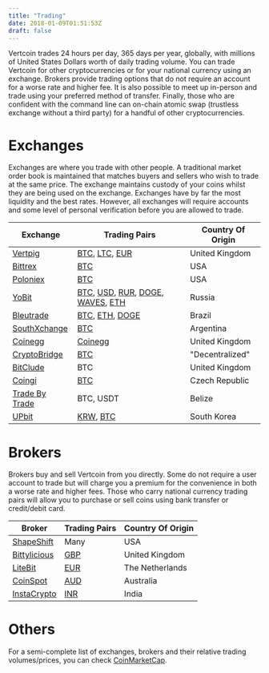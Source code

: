```yaml
---
title: "Trading"
date: 2018-01-09T01:51:53Z
draft: false
---
```

Vertcoin trades 24 hours per day, 365 days per year, globally, with millions of United States Dollars worth of daily trading volume. You can trade Vertcoin for
other cryptocurrencies or for your national currency using an exchange. Brokers provide trading options that do not require an account for a worse rate and higher fee. It is also possible to meet up in-person and trade using your
preferred method of transfer. Finally, those who are confident with the command
line can on-chain atomic swap (trustless exchange without a third party) for a 
handful of other cryptocurrencies. 


# Exchanges

Exchanges are where you trade with other people. A traditional market order book
is maintained that matches buyers and sellers who wish to trade at the same price.
The exchange maintains custody of your coins whilst they are being used on the 
exchange. Exchanges have by far the most liquidity and the best rates. However,
all exchanges will require accounts and some level of personal verification before
you are allowed to trade.

|Exchange                                    |Trading Pairs                  |Country Of Origin|
|--------------------------------------------|-------------------------------|-----------------|
|<a href="https://www.vertpig.com/" target="_blank">Vertpig</a>             |<a href="https://www.vertpig.com/exchange/VTCBTC" target="_blank">BTC</a>, <a href="https://www.vertpig.com/exchange/VTCLTC" target="_blank">LTC</a>, <a href="https://www.vertpig.com/exchange/VTCEUR" target="_blank">EUR</a> | United Kingdom |
|<a href="https://bittrex.com/" target="_blank">Bittrex</a>             |<a href="https://bittrex.com/Market/Index?MarketName=BTC-VTC" target="_blank">BTC</a>|USA|
|<a href="https://poloniex.com/" target="_blank">Poloniex</a>           |<a href="https://poloniex.com/exchange/#btc_vtc" target="_blank">BTC</a>|USA|
|<a href="https://yobit.io/en/" target="_blank">YoBit</a>               |<a href="https://yobit.io/en/trade/VTC/BTC/" target="_blank">BTC</a>, <a href="https://yobit.io/en/trade/VTC/USD/" target="_blank">USD</a>, <a href="https://yobit.io/en/trade/VTC/RUR/" target="_blank">RUR</a>, <a href="https://yobit.io/en/trade/VTC/DOGE/" target="_blank">DOGE</a>, <a href="https://yobit.io/en/trade/VTC/WAVES/" target="_blank">WAVES</a>, <a href="https://yobit.io/en/trade/VTC/ETH/" target="_blank">ETH</a>|Russia|
|<a href="https://bleutrade.com/" target="_blank">Bleutrade</a>         |<a href="https://bleutrade.com/exchange/VTC/BTC" target="_blank">BTC</a>, <a href="https://bleutrade.com/exchange/VTC/ETH" target="_blank">ETH</a>, <a href="https://bleutrade.com/exchange/VTC/DOGE" target="_blank">DOGE</a>|Brazil|
|<a href="https://www.southxchange.com" target="_blank">SouthXchange</a>|<a href="https://www.southxchange.com/Market/Book/VTC/BTC" target="_blank">BTC</a>|Argentina|
|<a href="https://www.coinegg.com/" target="_blank">Coinegg</a>         |<a href="https://www.coinegg.com/vtc/" target="_blank">Coinegg</a>|United Kingdom|
|<a href="https://crypto-bridge.org/" target="_blank">CryptoBridge</a>  |<a href="https://wallet.crypto-bridge.org/market/BRIDGE.VTC_BRIDGE.BTC" target="_blank">BTC</a>|"Decentralized"|
|<a href="https://bitclude.com/" target="_blank">BitClude</a>|BTC|United Kingdom|
|<a href="https://coingi.com/" target="_blank">Coingi</a>|<a href="https://coingi.com/trade/vtc-btc" target="_blank">BTC</a>|Czech Republic|
|<a href="https://tradebytrade.com/" target="_blank">Trade By Trade</a>|BTC, USDT|Belize|
|<a href="https://upbit.com/" target="_blank">UPbit</a>|<a href="https://upbit.com/exchange?code=CRIX.UPBIT.KRW-VTC" target="_blank">KRW</a>, <a href="https://upbit.com/exchange?code=CRIX.UPBIT.BTC-VTC" target="_blank">BTC</a>|South Korea|


# Brokers

Brokers buy and sell Vertcoin from you directly. Some do not require a user account
to trade but will charge you a premium for the convenience in both a worse rate and
higher fees. Those who carry national currency trading pairs will allow you to purchase
or sell coins using bank transfer or credit/debit card.

|Broker|Trading Pairs|Country Of Origin|
|------|-------------|-----------------|
|<a href="https://shapeshift.io" target="_blank">ShapeShift</a>|Many|USA|
|<a href="https://bittylicious.com/" target="_blank">Bittylicious</a>|<a href="https://bittylicious.com/coin/VTC" target="_blank">GBP</a>|United Kingdom|
|<a href="https://www.litebit.eu" target="_blank">LiteBit</a>|<a href="https://www.litebit.eu/en/buy/vertcoin" target="_blank">EUR</a>|The Netherlands|
|<a href="https://www.coinspot.com.au/" target="_blank">CoinSpot</a>|<a href="https://www.coinspot.com.au/buy/vtc" target="_blank">AUD</a>|Australia|
|<a href="https://www.instacrypto.in/" target="_blank">InstaCrypto</a>|<a href="https://www.instacrypto.in/crypto/vertcoin/" target="_blank">INR</a>|India|


# Others

For a semi-complete list of exchanges, brokers and their relative trading volumes/prices, you can check
<a href="https://coinmarketcap.com/currencies/vertcoin/#markets" target="_blank">CoinMarketCap</a>.

